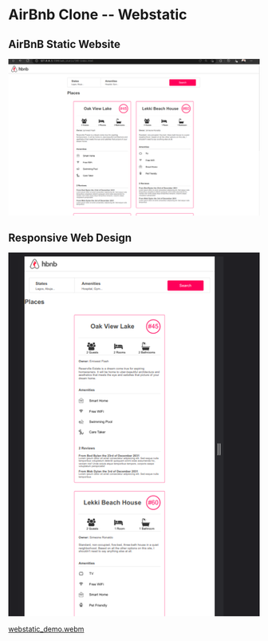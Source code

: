 # AirBnb Clone -- Webstatic

## AirBnB Static Website

![AirBnB Static Website](images/airbnb.png)

## Responsive Web Design

![Responsive Web Design](images/responsive.png)


[webstatic_demo.webm](https://user-images.githubusercontent.com/51290946/206920491-9abc13a0-bd73-4712-b5b5-6c169d875785.webm)
